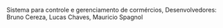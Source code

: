 Sistema para controle e gerenciamento de cormércios,
Desenvolvedores: Bruno Cereza, Lucas Chaves, Mauricio Spagnol
